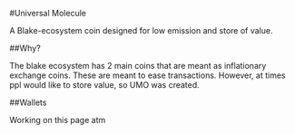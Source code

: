 #Universal Molecule

A Blake-ecosystem coin designed for low emission and store of value.

##Why?

The blake ecosystem has 2 main coins that are meant as inflationary exchange coins. These are meant to ease transactions. However, at times ppl would like to store value, so UMO was created.

##Wallets

Working on this page atm
